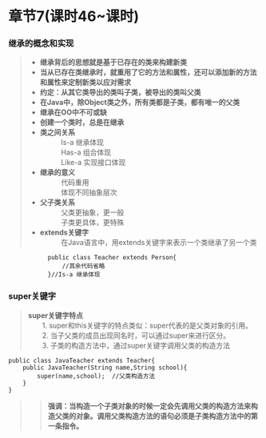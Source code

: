 # 章节7(课时46~课时)
### 继承的概念和实现   
> - **继承背后的思想就是基于已存在的类来构建新类**        
> - **当从已存在类继承时，就重用了它的方法和属性，还可以添加新的方法和属性来定制新类以应对需求**    
> - **约定：从其它类导出的类叫子类，被导出的类叫父类**    
> - **在Java中，除Object类之外，所有类都是子类，都有唯一的父类**    
> - **继承在OO中不可或缺**    
> - **创建一个类时，总是在继承**    
> - **类之间关系**    
> &ensp;&ensp;&ensp;&ensp;&ensp;&ensp;Is-a 继承体现    
> &ensp;&ensp;&ensp;&ensp;&ensp;&ensp;Has-a 组合体现    
> &ensp;&ensp;&ensp;&ensp;&ensp;&ensp;Like-a 实现接口体现    
> - **继承的意义**    
> &ensp;&ensp;&ensp;&ensp;&ensp;&ensp;代码重用    
> &ensp;&ensp;&ensp;&ensp;&ensp;&ensp;体现不同抽象层次    
> - **父子类关系**    
> &ensp;&ensp;&ensp;&ensp;&ensp;&ensp;父类更抽象，更一般     
> &ensp;&ensp;&ensp;&ensp;&ensp;&ensp;子类更具体，更特殊     
> - **extends关键字**    
> &ensp;&ensp;&ensp;&ensp;&ensp;&ensp;在Java语言中，用extends关键字来表示一个类继承了另一个类   
```
           public class Teacher extends Person{
               //其余代码省略
           }//Is-a 继承体现
```     
### super关键字     
> **super关键字特点**     
> &ensp;&ensp;&ensp;&ensp;1. super和this关键字的特点类似：super代表的是父类对象的引用。    
> &ensp;&ensp;&ensp;&ensp;2. 当子父类的成员出现同名时，可以通过super来进行区分。     
> &ensp;&ensp;&ensp;&ensp;3. 子类的构造方法中，通过super关键字调用父类的构造方法    
```
public class JavaTeacher extends Teacher{
    public JavaTeacher(String name,String school){
        super(name,school);  //父类构造方法
    }
}
```
>> **强调：当构造一个子类对象的时候一定会先调用父类的构造方法来构造父类的对象。调用父类构造方法的语句必须是子类构造方法中的第一条指令。**   











